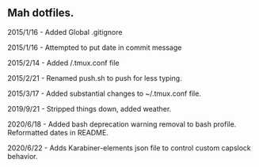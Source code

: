 ## Mah dotfiles.

2015/1/16 - Added Global .gitignore

2015/1/16 - Attempted to put date in commit message

2015/2/14 - Added /.tmux.conf file

2015/2/21 - Renamed push.sh to push for less typing.

2015/3/17 - Added substantial changes to ~/.tmux.conf file.

2019/9/21 - Stripped things down, added weather.

2020/6/18 - Added bash deprecation warning removal to bash profile. Reformatted dates in README.

2020/6/22 - Adds Karabiner-elements json file to control custom capslock behavior.
